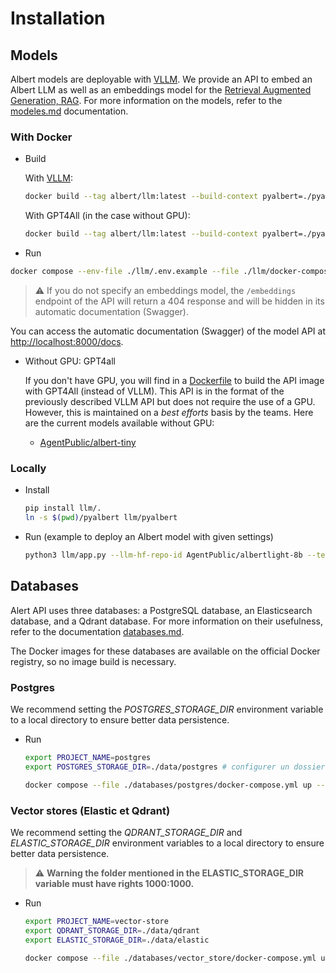 # Installation

## Models

Albert models are deployable with [VLLM](https://docs.vllm.ai/en/latest/). We provide an API to embed an Albert LLM as well as an embeddings model for the [Retrieval Augmented Generation, RAG](https://en.wikipedia.org/wiki/Prompt_engineering#Retrieval-augmented_generation). For more information on the models, refer to the [modeles.md](./modeles.md) documentation.


### With Docker

* Build

    With [VLLM](https://docs.vllm.ai/en/latest/):
    ```bash
    docker build --tag albert/llm:latest --build-context pyalbert=./pyalbert --file ./llm/Dockerfile ./llm
    ```

    With GPT4All (in the case without GPU):
    ```bash
    docker build --tag albert/llm:latest --build-context pyalbert=./pyalbert --file ./contrib/gpt4all/Dockerfile ./contrib/gpt4all
    ```

* Run

```bash
docker compose --env-file ./llm/.env.example --file ./llm/docker-compose.yml up --detach
```

> ⚠️ If you do not specify an embeddings model, the `/embeddings` endpoint of the API will return a 404 response and will be hidden in its automatic documentation (Swagger).

You can access the automatic documentation (Swagger) of the model API at [http://localhost:8000/docs](http://localhost:8000/docs).

* Without GPU: GPT4all

    If you don't have GPU, you will find in a [Dockerfile](../../contrib/gpt4all/Dockerfile) to build the API image with GPT4All (instead of VLLM). This API is in the format of the previously described VLLM API but does not require the use of a GPU. However, this is maintained on a *best efforts* basis by the teams. Here are the current models available without GPU:

    - [AgentPublic/albert-tiny](https://huggingface.co/AgentPublic/albert-tiny)


### Locally

* Install
    ```bash
    pip install llm/.
    ln -s $(pwd)/pyalbert llm/pyalbert
    ```

* Run (example to deploy an Albert model with given settings)

    ```bash
    python3 llm/app.py --llm-hf-repo-id AgentPublic/albertlight-8b --tensor-parallel-size 1 --gpu-memory-utilization 0.4 --models-dir ~/_models --host 0.0.0.0 --port 8088
    ```


## Databases 

Alert API uses three databases: a PostgreSQL database, an Elasticsearch database, and a Qdrant database. For more information on their usefulness, refer to the documentation [databases.md](./databases.md).

The Docker images for these databases are available on the official Docker registry, so no image build is necessary.


### Postgres

We recommend setting the *POSTGRES_STORAGE_DIR* environment variable to a local directory to ensure better data persistence.

* Run

    ```bash
    export PROJECT_NAME=postgres
    export POSTGRES_STORAGE_DIR=./data/postgres # configurer un dossier local

    docker compose --file ./databases/postgres/docker-compose.yml up --detach
    ```

### Vector stores (Elastic et Qdrant)

We recommend setting the *QDRANT_STORAGE_DIR* and *ELASTIC_STORAGE_DIR* environment variables to a local directory to ensure better data persistence.

> ⚠️ **Warning the folder mentioned in the ELASTIC_STORAGE_DIR variable must have rights 1000:1000.**

* Run
    ```bash
    export PROJECT_NAME=vector-store
    export QDRANT_STORAGE_DIR=./data/qdrant
    export ELASTIC_STORAGE_DIR=./data/elastic

    docker compose --file ./databases/vector_store/docker-compose.yml up --detach
    ```
